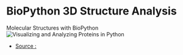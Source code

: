 # BioPython 3D Structure Analysis
Molecular Structures with BioPython
![Visualizing and Analyzing Proteins in Python](https://miro.medium.com/max/664/1*CgyN_0eDuAb4dbCJAjYZ2Q.gif)
* [Source :](https://towardsdatascience.com/visualizing-and-analyzing-proteins-in-python-bd99521ccd)
